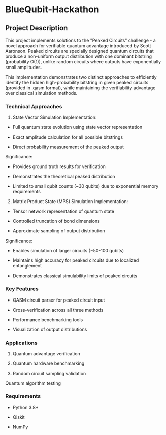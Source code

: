 # BlueQubit-Hackathon
## Project Description
This project implements solutions to the "Peaked Circuits" challenge - a novel approach for verifiable quantum advantage introduced by Scott Aaronson. Peaked circuits are specially designed quantum circuits that produce a non-uniform output distribution with one dominant bitstring (probability O(1)), unlike random circuits where outputs have exponentially small amplitudes.

This implementation demonstrates two distinct approaches to efficiently identify the hidden high-probability bitstring in given peaked circuits (provided in .qasm format), while maintaining the verifiability advantage over classical simulation methods.

### Technical Approaches
1. State Vector Simulation
Implementation:

  - Full quantum state evolution using state vector representation

  - Exact amplitude calculation for all possible bitstrings

  - Direct probability measurement of the peaked output

Significance:

  - Provides ground truth results for verification

  - Demonstrates the theoretical peaked distribution

  - Limited to small qubit counts (~30 qubits) due to exponential memory requirements

2. Matrix Product State (MPS) Simulation
Implementation:

  - Tensor network representation of quantum state

  - Controlled truncation of bond dimensions

  - Approximate sampling of output distribution

Significance:

  - Enables simulation of larger circuits (~50-100 qubits)

  - Maintains high accuracy for peaked circuits due to localized entanglement

  - Demonstrates classical simulability limits of peaked circuits

### Key Features
  - QASM circuit parser for peaked circuit input

  - Cross-verification across all three methods

  - Performance benchmarking tools

  - Visualization of output distributions

### Applications
  1. Quantum advantage verification

  2. Quantum hardware benchmarking

  3. Random circuit sampling validation

Quantum algorithm testing

### Requirements
  - Python 3.8+

  - Qiskit

  - NumPy
